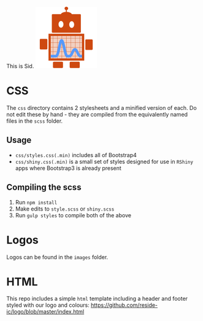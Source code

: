 This is Sid. ![logo](https://raw.githubusercontent.com/reside-ic/logo/master/images/reside-logo-160.png)

# CSS

The `css` directory contains 2 stylesheets and a minified version of each.
Do not edit these by hand - they are compiled from the equivalently named
files in the `scss` folder.

## Usage
* `css/styles.css(.min)` includes all of Bootstrap4
* `css/shiny.css(.min)` is a small set of styles designed for use in
`RShiny` apps where Bootstrap3 is already present

## Compiling the scss
1. Run `npm install`
1. Make edits to `style.scss` or `shiny.scss`
1. Run `gulp styles` to compile both of the above

# Logos

Logos can be found in the `images` folder.

# HTML

This repo includes a simple `html` template including a header and
footer styled with our logo and colours: https://github.com/reside-ic/logo/blob/master/index.html


